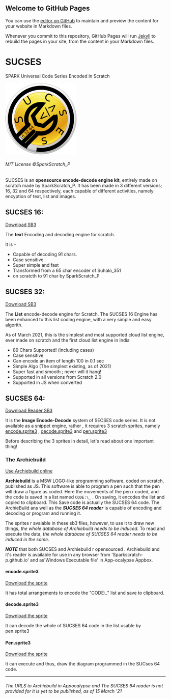 ## Welcome to GitHub Pages

You can use the [editor on GitHub](https://github.com/SparkScratch-P/SUCSES/edit/gh-pages/index.md) to maintain and preview the content for your website in Markdown files.

Whenever you commit to this repository, GitHub Pages will run [Jekyll](https://jekyllrb.com/) to rebuild the pages in your site, from the content in your Markdown files.

# SUCSES
SPARK Universal Code Series Encoded in Scratch

![SUCSES Logo](https://raw.githubusercontent.com/SparkScratch-P/SUCSES/main/SUCSES%20ico.png "SUCSES Logo")
 ###### MIT License ©SparkScratch_P

SUCSES is an **opensource encode-decode engine kit**, entirely made on scratch made by SparkScratch_P. It has been made
in 3 different versions; 16, 32 and 64 respectively, each capable of different activities, namely encyption of text, list and images.

## SUCSES 16:

 [Download SB3](https://github.com/SparkScratch-P/SUCSES/raw/main/sucses%2016.sb3)

The **text** Encoding and decoding engine for scratch.

It is - 

 - Capable of decoding 91 chars.
 - Case sensitive
 - Super simple and fast
 - Transformed from a 65 char encoder of Suhalo_351
 - on scratcth to 91 char by SparkScratch_P

## SUCSES 32:

 [Download SB3](https://github.com/SparkScratch-P/SUCSES/raw/main/sucses%2032.sb3)

The **List** encode-decode engine for Scratch. The SUCSES 16 Engine has been enhanced 
to this list coding engine, with a 
very simple and easy algorith.
 
As of March 2021, this is the simplest and most 
supported cloud list engine, ever made on scratch and 
the first  cloud list engine in India


 - 89 Chars Supported! (including cases)
 - Case sensitive
 - Can encode an item of length 100 in 0.1 sec
 - Simple Algo (The simplest existing, as of 2021)
 - Super fast and smooth ; never will it hang!
 - Supported in all versions from Scratch 2.0
 - Supported in JS when converted 

## SUCSES 64:

 [Download Reader SB3](https://github.com/SparkScratch-P/SUCSES/raw/main/sucses64_reader.sb3)

It is the **Image Encode-Decode** system of SECSES code series.
It is not available as a snippet engine, rather , it requires 3 scratch sprites, namely [encode.sprite3](https://github.com/SparkScratch-P/SUCSES/blob/main/README.md#encodesprite3) , [decode.sprite3](https://github.com/SparkScratch-P/SUCSES/blob/main/README.md#decodesprite3) and [pen.sprite3](https://github.com/SparkScratch-P/SUCSES/blob/main/README.md#pensprite3)

Before describing the 3 sprites in detail, let's read about one important thing!

### The Archiebuild

[Use Archiebuild online](https://sparkscratch-p.github.io/ArchieBuild/)

**Archiebuild** is a MSW LOGO-like programming software, coded on scratch, published as JS. This software is able to program
 a pen such that the pen will draw a figure as coded. Here the movements of the pen r coded, and the code is saved in a
list named `CODE:\_` . On saving, it encodes the list and copied to clipboard. This Save code is actually the SUCSES 64 code.
The ArchieBuild ans well as the ***SUCSES 64 reader*** is capable of encoding and decoding or program and running it.

The sprites r avaiable in these sb3 files, however, to use it to draw new things, *the whole database of Archiebuild needs to be induced.*
To read and execute the data, *the whole database of SUCSES 64 reader needs to be induced in the same.*

***NOTE*** that both SUCSES and Archiebuild r opensourced . Archiebuild and it's reader is available for
use in any browser from 'Sparkscratch-p.github.io' and as'Windows Executable file' in App-ocalypse Appbox.

#### encode.sprite3

[Download the sprite](https://github.com/SparkScratch-P/SUCSES/raw/main/encoder.sprite3)

It has total arrangements to encode the "CODE:\_" list and save to clipboard.

#### decode.sprite3

[Download the sprite](https://github.com/SparkScratch-P/SUCSES/raw/main/decoder.sprite3)

It can decode the whole of SUCSES 64 code in the list usable by pen.sprite3

#### Pen.sprite3

[Download the sprite](https://github.com/SparkScratch-P/SUCSES/raw/main/Pen.sprite3)

It can execute and thus, draw the diagram programmed in the SUCses 64 code.

___
###### The URLS to Archiebuild in Appocalypse and The SUCSES 64 reader is not provided for it is yet to be published, as of 15 March '21
